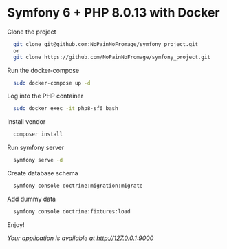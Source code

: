 
# Symfony 6 + PHP 8.0.13 with Docker

Clone the project

```bash
  git clone git@github.com:NoPainNoFromage/symfony_project.git
  or
  git clone https://github.com/NoPainNoFromage/symfony_project.git
```

Run the docker-compose

```bash
  sudo docker-compose up -d
```

Log into the PHP container

```bash
  sudo docker exec -it php8-sf6 bash
```

Install vendor

```bash
  composer install
```

Run symfony server

```bash
  symfony serve -d  
```

Create database schema

```bash
  symfony console doctrine:migration:migrate
```

Add dummy data

```bash
  symfony console doctrine:fixtures:load
```

Enjoy!

*Your application is available at http://127.0.0.1:9000*
